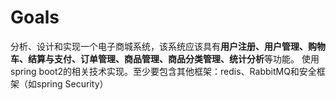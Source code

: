 # Goals

分析、设计和实现一个电子商城系统，该系统应该具有**用户注册、用户管理、购物车、结算与支付、订单管理、商品管理、商品分类管理、统计分析**等功能。
使用spring boot2的相关技术实现。至少要包含其他框架：redis、RabbitMQ和安全框架（如spring Security）
